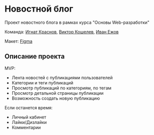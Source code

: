 # Новостной блог
Проект новостного блога в рамках курса "Основы Web-разработки"

Команда: [Игнат Краснов](https://github.com/ParrotKesha27), [Виктор Кошелев](https://github.com/ViktorKoshelev), [Иван Ежов](https://github.com/vunyuya)

Макет: [Figma](https://www.figma.com/file/kNIvFQ8bjLVCCwETZLhhoo/Tenzor-News?node-id=0%3A1)

## Описание проекта
MVP:
- Лента новостей с публикациями пользователей
- Категории и теги публикаций
- Просмотр публикаций по категориям, по тегам
- Просмотр детальной страницы публикации
- Возможность создать новую публикацию

Если останется время:
- Личный кабинет
- Лайки/Дизлайки
- Комментарии
